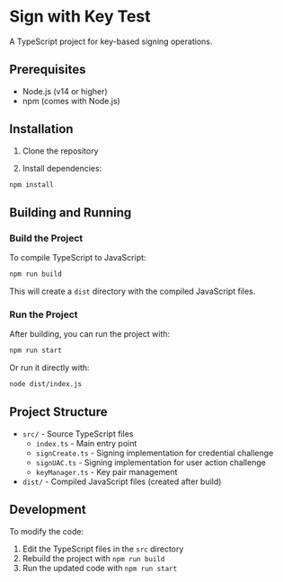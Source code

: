 # Sign with Key Test

A TypeScript project for key-based signing operations.

## Prerequisites

- Node.js (v14 or higher)
- npm (comes with Node.js)

## Installation

1. Clone the repository

2. Install dependencies:

```bash
npm install
```

## Building and Running

### Build the Project

To compile TypeScript to JavaScript:

```bash
npm run build
```

This will create a `dist` directory with the compiled JavaScript files.

### Run the Project

After building, you can run the project with:

```bash
npm run start
```

Or run it directly with:

```bash
node dist/index.js
```

## Project Structure

- `src/` - Source TypeScript files
  - `index.ts` - Main entry point
  - `signCreate.ts` - Signing implementation for credential challenge
  - `signUAC.ts` - Signing implementation for user action challenge
  - `keyManager.ts` - Key pair management
- `dist/` - Compiled JavaScript files (created after build)

## Development

To modify the code:

1. Edit the TypeScript files in the `src` directory
2. Rebuild the project with `npm run build`
3. Run the updated code with `npm run start`
